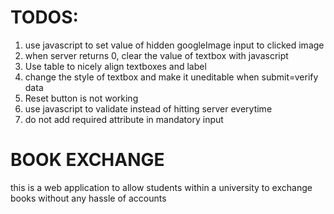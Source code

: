 TODOS:
=======

<ol>
<li>use javascript to set value of hidden googleImage input to clicked image</li>
<li>when server returns 0, clear the value of textbox with javascript</li>
<li>Use table to nicely align textboxes and label</li>
<li>change the style of textbox and make it uneditable when submit=verify data</li>
<li>Reset button is not working</li>
<li>use javascript to validate instead of hitting server everytime</li>
<li>do not add required attribute in mandatory input</li>

</ol>


BOOK EXCHANGE
============

this is a web application to allow students within a university to exchange books without any hassle of accounts
